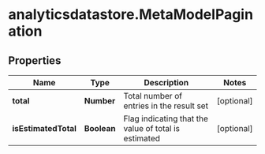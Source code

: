 # analyticsdatastore.MetaModelPagination

## Properties

Name | Type | Description | Notes
------------ | ------------- | ------------- | -------------
**total** | **Number** | Total number of entries in the result set | [optional] 
**isEstimatedTotal** | **Boolean** | Flag indicating that the value of total is estimated | [optional] 


